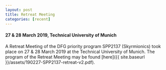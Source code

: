 ```yaml
---
layout: post
title: Retreat Meeting
categories: [recent]
---
```


#### 27 & 28 March 2019, Technical University of Munich

A Retreat Meeting of the DFG priority program SPP2137 (Skyrmionics) took place on 27 & 28 March 2019 at the Technical University of Munich. The program of the Retreat Meeting may be found [here]({{ site.baseurl }}/assets/190227-SPP2137-retreat-v2.pdf).
